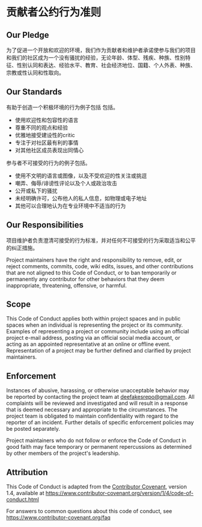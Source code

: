 # 贡献者公约行为准则

## Our Pledge
为了促进一个开放和欢迎的环境，我们作为贡献者和维护者承诺使参与我们的项目和我们的社区成为一个没有骚扰的经验，无论年龄、体型、残疾、种族、性别特征、性别认同和表达、经验水平、教育、社会经济地位、国籍、个人外表、种族、宗教或性认同和性取向。

## Our Standards

有助于创造一个积极环境的行为例子包括
包括。

* 使用欢迎性和包容性的语言
* 尊重不同的观点和经验
* 优雅地接受建设性的critic
* 专注于对社区最有利的事情
* 对其他社区成员表现出同情心

参与者不可接受的行为的例子包括。

*  使用不文明的语言或图像，以及不受欢迎的性关注或挑逗
*  嘲弄、侮辱/诽谤性评论以及个人或政治攻击
*  公开或私下的骚扰
*  未经明确许可，公布他人的私人信息，如物理或电子地址
*  其他可以合理地认为在专业环境中不适当的行为

## Our Responsibilities

项目维护者负责澄清可接受的行为标准，并对任何不可接受的行为采取适当和公平的纠正措施。

Project maintainers have the right and responsibility to remove, edit, or
reject comments, commits, code, wiki edits, issues, and other contributions
that are not aligned to this Code of Conduct, or to ban temporarily or
permanently any contributor for other behaviors that they deem inappropriate,
threatening, offensive, or harmful.

## Scope

This Code of Conduct applies both within project spaces and in public spaces
when an individual is representing the project or its community. Examples of
representing a project or community include using an official project e-mail
address, posting via an official social media account, or acting as an appointed
representative at an online or offline event. Representation of a project may be
further defined and clarified by project maintainers.

## Enforcement

Instances of abusive, harassing, or otherwise unacceptable behavior may be
reported by contacting the project team at deefakesrepo@gmail.com. All
complaints will be reviewed and investigated and will result in a response that
is deemed necessary and appropriate to the circumstances. The project team is
obligated to maintain confidentiality with regard to the reporter of an incident.
Further details of specific enforcement policies may be posted separately.

Project maintainers who do not follow or enforce the Code of Conduct in good
faith may face temporary or permanent repercussions as determined by other
members of the project's leadership.

## Attribution

This Code of Conduct is adapted from the [Contributor Covenant][homepage], version 1.4,
available at https://www.contributor-covenant.org/version/1/4/code-of-conduct.html

[homepage]: https://www.contributor-covenant.org

For answers to common questions about this code of conduct, see
https://www.contributor-covenant.org/faq
